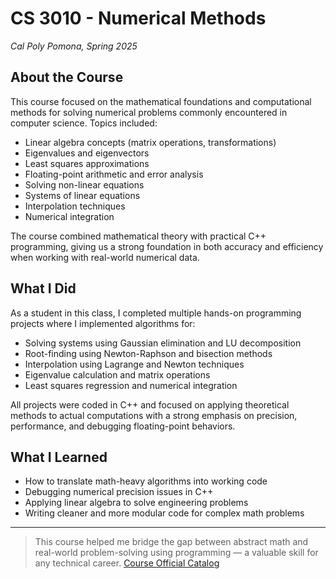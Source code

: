 # CS 3010 - Numerical Methods
_Cal Poly Pomona, Spring 2025_

## About the Course  
This course focused on the mathematical foundations and computational methods for solving numerical problems commonly encountered in computer science. Topics included:

- Linear algebra concepts (matrix operations, transformations)
- Eigenvalues and eigenvectors
- Least squares approximations
- Floating-point arithmetic and error analysis
- Solving non-linear equations
- Systems of linear equations
- Interpolation techniques
- Numerical integration

The course combined mathematical theory with practical C++ programming, giving us a strong foundation in both accuracy and efficiency when working with real-world numerical data.

## What I Did  
As a student in this class, I completed multiple hands-on programming projects where I implemented algorithms for:

- Solving systems using Gaussian elimination and LU decomposition
- Root-finding using Newton-Raphson and bisection methods
- Interpolation using Lagrange and Newton techniques
- Eigenvalue calculation and matrix operations
- Least squares regression and numerical integration

All projects were coded in C++ and focused on applying theoretical methods to actual computations with a strong emphasis on precision, performance, and debugging floating-point behaviors.

## What I Learned  
- How to translate math-heavy algorithms into working code
- Debugging numerical precision issues in C++
- Applying linear algebra to solve engineering problems
- Writing cleaner and more modular code for complex math problems

---

> This course helped me bridge the gap between abstract math and real-world problem-solving using programming — a valuable skill for any technical career.
[Course Official Catalog](https://catalog.cpp.edu/preview_course_nopop.php?catoid=53&coid=235126)
